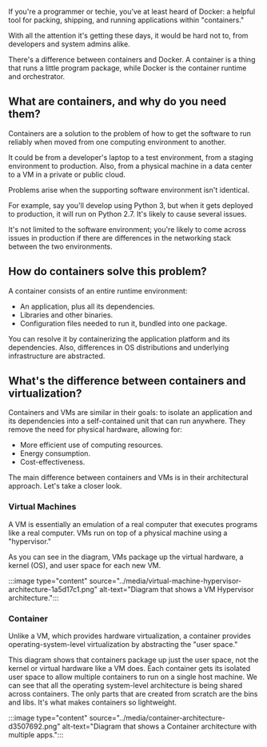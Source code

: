 If you're a programmer or techie, you've at least heard of Docker: a helpful tool for packing, shipping, and running applications within "containers."

With all the attention it's getting these days, it would be hard not to, from developers and system admins alike.

There's a difference between containers and Docker. A container is a thing that runs a little program package, while Docker is the container runtime and orchestrator.

## What are containers, and why do you need them?

Containers are a solution to the problem of how to get the software to run reliably when moved from one computing environment to another.

It could be from a developer's laptop to a test environment, from a staging environment to production. Also, from a physical machine in a data center to a VM in a private or public cloud.

Problems arise when the supporting software environment isn't identical.

For example, say you'll develop using Python 3, but when it gets deployed to production, it will run on Python 2.7. It's likely to cause several issues.

It's not limited to the software environment; you're likely to come across issues in production if there are differences in the networking stack between the two environments.

## How do containers solve this problem?

A container consists of an entire runtime environment:

 -  An application, plus all its dependencies.
 -  Libraries and other binaries.
 -  Configuration files needed to run it, bundled into one package.

You can resolve it by containerizing the application platform and its dependencies. Also, differences in OS distributions and underlying infrastructure are abstracted.

## What's the difference between containers and virtualization?

Containers and VMs are similar in their goals: to isolate an application and its dependencies into a self-contained unit that can run anywhere. They remove the need for physical hardware, allowing for:

 -  More efficient use of computing resources.
 -  Energy consumption.
 -  Cost-effectiveness.

The main difference between containers and VMs is in their architectural approach. Let's take a closer look.

### Virtual Machines

A VM is essentially an emulation of a real computer that executes programs like a real computer. VMs run on top of a physical machine using a "hypervisor."

As you can see in the diagram, VMs package up the virtual hardware, a kernel (OS), and user space for each new VM.

:::image type="content" source="../media/virtual-machine-hypervisor-architecture-1a5d17c1.png" alt-text="Diagram that shows a VM Hypervisor architecture.":::


### Container

Unlike a VM, which provides hardware virtualization, a container provides operating-system-level virtualization by abstracting the "user space."

This diagram shows that containers package up just the user space, not the kernel or virtual hardware like a VM does. Each container gets its isolated user space to allow multiple containers to run on a single host machine. We can see that all the operating system-level architecture is being shared across containers. The only parts that are created from scratch are the bins and libs. It's what makes containers so lightweight.

:::image type="content" source="../media/container-architecture-d3507692.png" alt-text="Diagram that shows a Container architecture with multiple apps.":::
